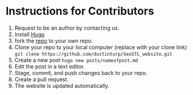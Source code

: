 # Instructions for Contributors

1. Request to be an author by contacting us.
1. Install [Hugo](https://gohugo.io/)
2. fork the [repo](https://github.com/dustinturp/GeoSTL_website) to your own repo. 
3. Clone your repo to your local computer (replace with your clone link)   
    `git clone https://github.com/dustinturp/GeoSTL_website.git`
3. Create a new post
    `hugo new posts/nameofpost.md`
4. Edit the post in a text editor.
5. Stage, commit, and push changes back to your repo.
6. Create a pull request.
7. The website is updated automatically.
